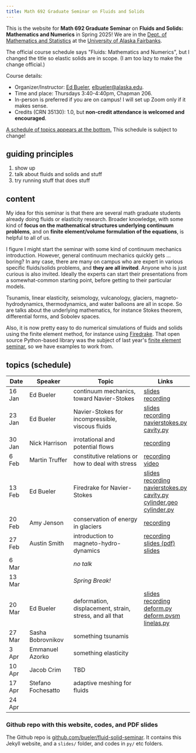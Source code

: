 ```yaml
---
title: Math 692 Graduate Seminar on Fluids and Solids
---
```


This is the website for **Math 692 Graduate Seminar** on **Fluids and Solids: Mathematics and Numerics** in Spring 2025!  We are in the [Dept. of Mathematics and Statistics](http://www.uaf.edu/dms/) at the [University of Alaska Fairbanks](http://www.uaf.edu/).

The official course schedule says "Fluids: Mathematics and Numerics", but I changed the title so elastic solids are in scope.  (I am too lazy to make the change official.)

Course details:
  * Organizer/Instructor: [Ed Bueler](http://bueler.github.io/), [elbueler@alaska.edu](mailto:elbueler@alaska.edu).
  * Time and place: Thursdays 3:40-4:40pm, Chapman 206.
  * In-person is preferred if you are on campus!  I will set up Zoom only if it makes sense.
  * Credits (CRN 35130): 1.0, but **non-credit attendance is welcomed and encouraged**.

[A schedule of topics appears at the bottom.](#schedule)  This schedule is subject to change!

## guiding principles

1. show up
2. talk about fluids and solids and stuff
3. try running stuff that does stuff

## content

My idea for this seminar is that there are several math graduate students already doing fluids or elasticity research.  Broader knowledge, with some kind of **focus on the mathematical structures underlying continuum problems**, and on **finite element/volume formulation of the equations**, is helpful to all of us.

I figure I might start the seminar with some kind of continuum mechanics introduction.  However, general continuum mechanics quickly gets ... boring?  In any case, there are many on campus who are expert in various specific fluids/solids problems, and **they are all invited**.  Anyone who is just curious is also invited.  Ideally the experts can start their presentations from a somewhat-common starting point, before getting to their particular models.

Tsunamis, linear elasticity, seismology, vulcanology, glaciers, magneto-hydrodynamics, thermodynamics, and water balloons are all in scope.  So are talks about the underlying mathematics, for instance Stokes theorem, differential forms, and Sobolev spaces.

Also, it is now pretty easy to do numerical simulations of fluids and solids using the finite element method, for instance using [Firedrake](https://www.firedrakeproject.org/index.html).  That open source Python-based library was the subject of last year's [finite element seminar](https://bueler.github.io/fe-seminar/), so we have examples to work from.

## <a id="schedule"></a> topics (schedule)

| Date   | Speaker            | Topic                                          | Links        |
|--------|--------------------|------------------------------------------------|--------------|
| 16 Jan | Ed Bueler          | continuum mechanics, toward Navier-Stokes      | [slides](slides/bueler16jan.pdf) <br> [recording](https://alaska.zoom.us/rec/share/UBUDwv4neSnh6j6_DgyAZf_ym1o8pLba5AFBeLxbvZONa3VuoCeXQ0nguA-u3Js1.3BkVIVgSWyBGjvN9?pwd=cZJ2KPRKJmn8sxqJwiaCOh8gWFinx9m5) |
| 23 Jan | Ed Bueler          | Navier-Stokes for incompressible, viscous fluids | [slides](slides/bueler23jan.pdf) <br>[recording](https://alaska.zoom.us/rec/share/1Lx_GvcoeddAthqP_uRJnU1yLzFjYKUT5tukvHSc7PPIh8khrNhnqrZQ8-J7kI3z.OY75--IaccrJpUHb?pwd=6_kCPJzT4hKuzsrIAllNPVwJ2c4G1p5Q) <br> [navierstokes.py](py/bueler/navierstokes.py) <br> [cavity.py](py/bueler/cavity.py) |
| 30 Jan | Nick Harrison      | irrotational and potential flows | [recording](https://alaska.zoom.us/rec/share/DkJg5URpezBJu5wk-BvhERRsoySJQ1NIduQBHBdTiAHpRWecBwbSuuQV7Eww-kc5.e2i8PL_9KHi6Q1kR?pwd=FBlRZUo9HIFLt_3TH-IUH8S9LTlbmjQz) |
|  6 Feb | Martin Truffer     | constitutive relations or how to deal with stress | [recording](https://alaska.zoom.us/rec/share/5QYFXLJ6etSPOD3Zy0QZYmfMEeginWf75orMK7miHAhIeGhLDoEwiRlEhgio_ez5.wUE4X_XPkVBRpP9y?pwd=_w4qjBA2_ufI55o23vcFpAMTlmGsW-K4) <br> [video](https://www.youtube.com/watch?v=UEB39-jlmdw) |
| 13 Feb | Ed Bueler          | Firedrake for Navier-Stokes | [slides](slides/bueler13feb.pdf) <br> [recording](https://alaska.zoom.us/rec/share/4JzHa_7LjdWHuWzICj2AgrbCWekjKeZDGSse8LfkMPppCazb9X0PEBfbt1jqoT0.8HmOqUGIOT2_Y19s?pwd=Zql8r96yMhBmdp9d-u3Xts1ZNVM8nmND) <br> [navierstokes.py](py/bueler/navierstokes.py) <br> [cavity.py](py/bueler/cavity.py) <br> [cylinder.geo](py/bueler/cylinder.geo) <br> [cylinder.py](py/bueler/cylinder.py) |
| 20 Feb | Amy Jenson         | conservation of energy in glaciers | [recording](https://alaska.zoom.us/rec/share/ul4JlLS9_P6Co_uTJZiuTG5IZbKVaR74wKlHyn9F1oUpSOJPWZQTGc6M7gsmEoDp.ZB8zT46AQCgTBMk8?pwd=iN0uTpEXNPRbbHi0p7uBoYDDS7-ybzW2) |
| 27 Feb | Austin Smith       | introduction to magneto-hydro-dynamics | [recording](https://alaska.zoom.us/rec/share/d0vXlwjnTC5BKgfZVkme2qk8h-Jw5FB4RXnU59a4nwS6onpkMUIkJY5jLahq51gS.L02EJ6kAxt0EJA_x?pwd=MzugvNa3rvGRbU9Z4miNNkRzQfQ3PmMS) <br> [slides (pdf)](slides/smith27feb.pdf) <br> [slides](https://docs.google.com/presentation/d/1lm8MZSuECJ0qPO9AEXQNnYuVicjuG6iDp4oQ9viHRa0) |
|  6 Mar |  | _no talk_ |  |
| 13 Mar |  | _Spring Break!_ |  |
| 20 Mar | Ed Bueler | deformation, displacement, strain, stress, and all that | [slides](slides/bueler20mar.pdf) <br> [recording](https://alaska.zoom.us/rec/share/d_m9JRgxysIuVyaqqZKWSQluazms0PPV8j9up8prEyf33RotJoIv2PyPfGENSlKg.A9JFp0_lbWempNGv?pwd=kcshTn7E5PAkN80IPU48kI33AGKnbSch) <br> [deform.py](py/bueler/deform.py) <br> [deform.pvsm](py/bueler/deform.pvsm) <br> [linelas.py](py/bueler/linelas.py) |
| 27 Mar | Sasha Bobrovnikov | something tsunamis |  |
|  3 Apr | Emmanuel Azorko | something elasticity |  |
| 10 Apr | Jacob Crim | TBD |  |
| 17 Apr | Stefano Fochesatto | adaptive meshing for fluids |  |
| 24 Apr |  |  |  |

<!--
30 Jan | Ed Bueler | reference configuration, linear elasticity |
-->

### Github repo with this website, codes, and PDF slides

The Github repo is [github.com/bueler/fluid-solid-seminar](https://github.com/bueler/fluid-solid-seminar).  It contains this Jekyll website, and a `slides/` folder, and codes in `py/` etc folders.
